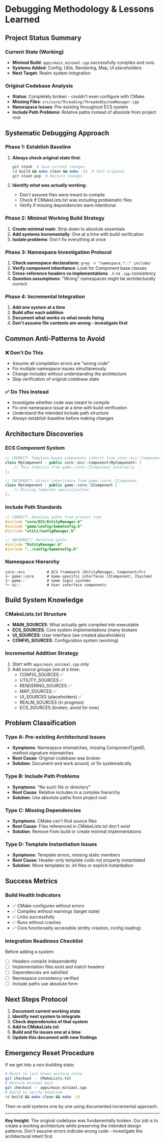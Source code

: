# Debugging Methodology & Lessons Learned

## Project Status Summary

### Current State (Working)
- **Minimal Build**: `apps/main_minimal.cpp` successfully compiles and runs
- **Systems Added**: Config, Utils, Rendering, Map, UI placeholders
- **Next Target**: Realm system integration

### Original Codebase Analysis
- **Status**: Completely broken - couldn't even configure with CMake
- **Missing Files**: `src/core/Threading/ThreadedSystemManager.cpp`
- **Namespace Issues**: Pre-existing throughout ECS system
- **Include Path Problems**: Relative paths instead of absolute from project root

## Systematic Debugging Approach

### Phase 1: Establish Baseline
1. **Always check original state first**:
   ```bash
   git stash  # Save current changes
   cd build && make clean && make -j4  # Test original
   git stash pop  # Restore changes
   ```

2. **Identify what was actually working**:
   - Don't assume files were meant to compile
   - Check if CMakeLists.txt was including problematic files
   - Verify if missing dependencies were intentional

### Phase 2: Minimal Working Build Strategy
1. **Create minimal main**: Strip down to absolute essentials
2. **Add systems incrementally**: One at a time with build verification
3. **Isolate problems**: Don't fix everything at once

### Phase 3: Namespace Investigation Protocol
1. **Check namespace declarations**: `grep -r "namespace.*::" include/`
2. **Verify component inheritance**: Look for Component base classes
3. **Cross-reference headers vs implementations**: `.h` vs `.cpp` consistency
4. **Question assumptions**: "Wrong" namespaces might be architecturally correct

### Phase 4: Incremental Integration
1. **Add one system at a time**
2. **Build after each addition**
3. **Document what works vs what needs fixing**
4. **Don't assume file contents are wrong - investigate first**

## Common Anti-Patterns to Avoid

### ❌ Don't Do This
- Assume all compilation errors are "wrong code"
- Fix multiple namespace issues simultaneously 
- Change includes without understanding the architecture
- Skip verification of original codebase state

### ✅ Do This Instead
- Investigate whether code was meant to compile
- Fix one namespace issue at a time with build verification
- Understand the intended include path structure
- Always establish baseline before making changes

## Architecture Discoveries

### ECS Component System
```cpp
// CORRECT: Template-based components inherit from core::ecs::Component<T>
class MyComponent : public core::ecs::Component<MyComponent> {
    // This inherits from game::core::IComponent internally
};

// INCORRECT: Direct inheritance from game::core::IComponent
class MyComponent : public game::core::IComponent {
    // Missing template specialization
};
```

### Include Path Standards
```cpp
// CORRECT: Absolute paths from project root
#include "core/ECS/EntityManager.h"
#include "game/config/GameConfig.h"
#include "utils/ConfigManager.h"

// INCORRECT: Relative paths
#include "EntityManager.h"
#include "../config/GameConfig.h"
```

### Namespace Hierarchy
```
core::ecs          # ECS framework (EntityManager, Component<T>)
├─ game::core      # Game-specific interfaces (IComponent, ISystem)
├─ game::          # Game logic systems
└─ ui::            # User interface components
```

## Build System Knowledge

### CMakeLists.txt Structure
- **MAIN_SOURCES**: What actually gets compiled into executable
- **ECS_SOURCES**: Core system implementations (many broken)
- **UI_SOURCES**: User interface (we created placeholders)
- **CONFIG_SOURCES**: Configuration system (working)

### Incremental Addition Strategy
1. Start with `apps/main_minimal.cpp` only
2. Add source groups one at a time:
   - CONFIG_SOURCES ✅
   - UTILITY_SOURCES ✅  
   - RENDERING_SOURCES ✅
   - MAP_SOURCES ✅
   - UI_SOURCES (placeholders) ✅
   - REALM_SOURCES (in progress)
   - ECS_SOURCES (broken, avoid for now)

## Problem Classification

### Type A: Pre-existing Architectural Issues
- **Symptoms**: Namespace mismatches, missing ComponentTypeID, method signature mismatches
- **Root Cause**: Original codebase was broken
- **Solution**: Document and work around, or fix systematically

### Type B: Include Path Problems  
- **Symptoms**: "No such file or directory"
- **Root Cause**: Relative includes in a complex hierarchy
- **Solution**: Use absolute paths from project root

### Type C: Missing Dependencies
- **Symptoms**: CMake can't find source files
- **Root Cause**: Files referenced in CMakeLists.txt don't exist
- **Solution**: Remove from build or create minimal implementations

### Type D: Template Instantiation Issues
- **Symptoms**: Template errors, missing static members
- **Root Cause**: Header-only template code not properly instantiated
- **Solution**: Move templates to .inl files or explicit instantiation

## Success Metrics

### Build Health Indicators
- ✅ CMake configures without errors
- ✅ Compiles without warnings (target state)
- ✅ Links successfully
- ✅ Runs without crashes
- ✅ Core functionality accessible (entity creation, config loading)

### Integration Readiness Checklist
Before adding a system:
- [ ] Headers compile independently
- [ ] Implementation files exist and match headers
- [ ] Dependencies are satisfied
- [ ] Namespace consistency verified
- [ ] Include paths use absolute form

## Next Steps Protocol

1. **Document current working state**
2. **Identify next system to integrate** 
3. **Check dependencies of that system**
4. **Add to CMakeLists.txt**
5. **Build and fix issues one at a time**
6. **Update this document with new findings**

## Emergency Reset Procedure

If we get into a non-building state:
```bash
# Reset to last known working state
git checkout -- CMakeLists.txt
# Restore minimal main
git checkout -- apps/main_minimal.cpp
# Build to verify baseline
cd build && make clean && make -j4
```

Then re-add systems one by one using documented incremental approach.

---

**Key Insight**: The original codebase was fundamentally broken. Our job is to create a working architecture while preserving the intended design patterns. Don't assume errors indicate wrong code - investigate the architectural intent first.